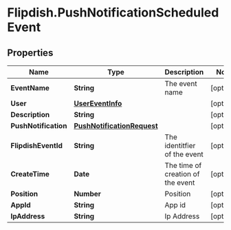 # Flipdish.PushNotificationScheduledEvent

## Properties

Name | Type | Description | Notes
------------ | ------------- | ------------- | -------------
**EventName** | **String** | The event name | [optional] 
**User** | [**UserEventInfo**](UserEventInfo.md) |  | [optional] 
**Description** | **String** |  | [optional] 
**PushNotification** | [**PushNotificationRequest**](PushNotificationRequest.md) |  | [optional] 
**FlipdishEventId** | **String** | The identitfier of the event | [optional] 
**CreateTime** | **Date** | The time of creation of the event | [optional] 
**Position** | **Number** | Position | [optional] 
**AppId** | **String** | App id | [optional] 
**IpAddress** | **String** | Ip Address | [optional] 


